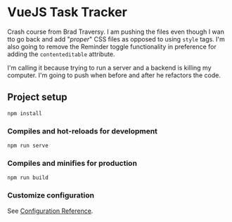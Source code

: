 # VueJS Task Tracker

Crash course from Brad Traversy. I am pushing the files even though I wan tto go back and add "_proper_" CSS files as opposed to using `style` tags. I'm also going to remove the Reminder toggle functionality in preference for adding the `contenteditable` attribute.

I'm calling it because trying to run a server and a backend is killing my computer. I'm going to push when before and after he refactors the code.

## Project setup
```
npm install
```

### Compiles and hot-reloads for development
```
npm run serve
```

### Compiles and minifies for production
```
npm run build
```

### Customize configuration
See [Configuration Reference](https://cli.vuejs.org/config/).
